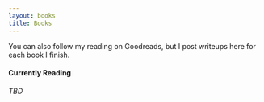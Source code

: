 ```yaml
---
layout: books
title: Books
---
```


You can also follow my reading on Goodreads, but I post writeups here for each book I finish.

#### Currently Reading
*TBD*
